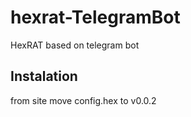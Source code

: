 # hexrat-TelegramBot
HexRAT based on telegram bot
## Instalation
from site move config.hex to v0.0.2
